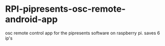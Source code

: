 # RPI-pipresents-osc-remote-android-app
osc remote control app for the pipresents software on raspberry pi.  saves 6 ip's
